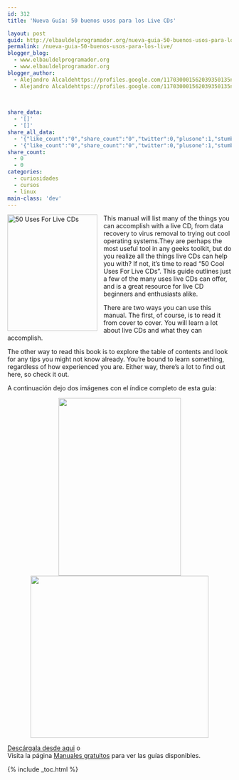 ```yaml
---
id: 312
title: 'Nueva Guía: 50 buenos usos para los Live CDs'

layout: post
guid: http://elbauldelprogramador.org/nueva-guia-50-buenos-usos-para-los-live-cds/
permalink: /nueva-guia-50-buenos-usos-para-los-live/
blogger_blog:
  - www.elbauldelprogramador.org
  - www.elbauldelprogramador.org
blogger_author:
  - Alejandro Alcaldehttps://profiles.google.com/117030001562039350135noreply@blogger.com
  - Alejandro Alcaldehttps://profiles.google.com/117030001562039350135noreply@blogger.com

  
  
share_data:
  - '[]'
  - '[]'
share_all_data:
  - '{"like_count":"0","share_count":"0","twitter":0,"plusone":1,"stumble":0,"pinit":0,"count":1,"time":1333551763}'
  - '{"like_count":"0","share_count":"0","twitter":0,"plusone":1,"stumble":0,"pinit":0,"count":1,"time":1333551763}'
share_count:
  - 0
  - 0
categories:
  - curiosidades
  - cursos
  - linux
main-class: 'dev'
---
```

<div style="float:left; margin-right:1em;">
  <a href="http://elbauldelprogramador.tradepub.com/c/pubRD.mpl?sr=oc&_t=oc:&pc=w_make36/prgm.cgi"><img style="border:none;" width="202" height="262" src="https://lh3.googleusercontent.com/-2oT-J7QNkq8/TvJtfku-xJI/AAAAAAAAB8M/lVVURDfYCNY/s613/50_live_cd.jpg" title="50 Uses For Live CDs" alt="50 Uses For Live CDs" /></a>
</div>

<div class="text">
  <p>
    This manual will list many of the things you can accomplish with a live CD, from data recovery to virus removal to trying out cool operating systems.They are perhaps the most useful tool in any geeks toolkit, but do you realize all the things live CDs can help you with? If not, it’s time to read “50 Cool Uses For Live CDs”. This guide outlines just a few of the many uses live CDs can offer, and is a great resource for live CD beginners and enthusiasts alike.
  </p>
  
  <p>
    There are two ways you can use this manual. The first, of course, is to read it from cover to cover. You will learn a lot about live CDs and what they can accomplish.
  </p>
  
  <p>
    The other way to read this book is to explore the table of contents and look for any tips you might not know already. You’re bound to learn something, regardless of how experienced you are. Either way, there’s a lot to find out here, so check it out.
  </p>
</div>

A continuación dejo dos imágenes con el índice completo de esta guía:

<div class="separator" style="clear: both; text-align: center;">
  <a href="https://4.bp.blogspot.com/-71bmVCfwAo4/Tvs9RmoEo2I/AAAAAAAACAk/7AzIk80icCY/s1600/Screenshot.png" imageanchor="1" style="margin-left:1em; margin-right:1em"><img border="0" height="400" width="275" src="https://4.bp.blogspot.com/-71bmVCfwAo4/Tvs9RmoEo2I/AAAAAAAACAk/7AzIk80icCY/s400/Screenshot.png" /></a>
</div>

<div class="separator" style="clear: both; text-align: center;">
  <a href="https://4.bp.blogspot.com/-ojoUiWkQ85Y/Tvs9R54XInI/AAAAAAAACAs/e0nf9bqsQNI/s1600/Screenshot-2.png" imageanchor="1" style="margin-left:1em; margin-right:1em"><img border="0" height="365" width="400" src="https://4.bp.blogspot.com/-ojoUiWkQ85Y/Tvs9R54XInI/AAAAAAAACAs/e0nf9bqsQNI/s400/Screenshot-2.png" /></a>
</div>

[Descárgala desde aqui][1] o  
Visita la página [Manuales gratuitos][2] para ver las guías disponibles.



 [1]: http://elbauldelprogramador.tradepub.com/c/pubRD.mpl?sr=oc&_t=oc:&pc=w_make36/prgm.cgi
 [2]: http://bashyc.blogspot.com/p/guias-gratuitas.html

{% include _toc.html %}
